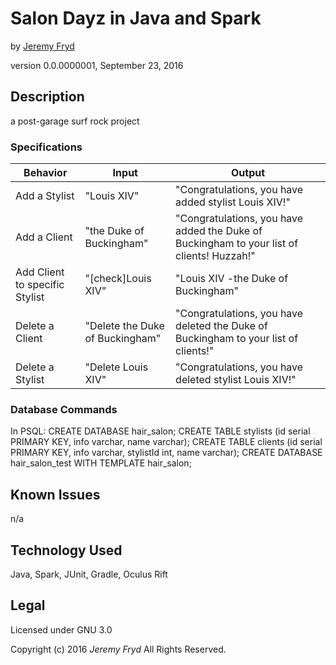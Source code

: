 # Salon Dayz in Java and Spark
by [Jeremy Fryd](https://github.com/jkontiki)

version 0.0.0000001, September 23, 2016

## Description
a post-garage surf rock project

### Specifications

| Behavior                   | Input              | Output             |
|----------------------------|--------------------|--------------------|
| Add a Stylist          | "Louis XIV"           | "Congratulations, you have added stylist Louis XIV!"           |
| Add a Client          | "the Duke of Buckingham"           | "Congratulations, you have added the Duke of Buckingham to your list of clients! Huzzah!"           |
| Add Client to specific Stylist          | "[check]Louis XIV"           | "Louis XIV  -the Duke of Buckingham"           |
| Delete a Client          | "Delete the Duke of Buckingham"           | "Congratulations, you have deleted the Duke of Buckingham to your list of clients!"           |
| Delete a Stylist          | "Delete Louis XIV"           | "Congratulations, you have deleted stylist Louis XIV!"           |


### Database Commands

In PSQL:
CREATE DATABASE hair_salon;
CREATE TABLE stylists (id serial PRIMARY KEY, info varchar, name varchar);
CREATE TABLE clients (id serial PRIMARY KEY, info varchar, stylistId int, name varchar);
CREATE DATABASE hair_salon_test WITH TEMPLATE hair_salon;

## Known Issues
n/a

## Technology Used
Java, Spark, JUnit, Gradle, Oculus Rift

## Legal
Licensed under GNU 3.0

Copyright (c) 2016 _Jeremy Fryd_ All Rights Reserved.
